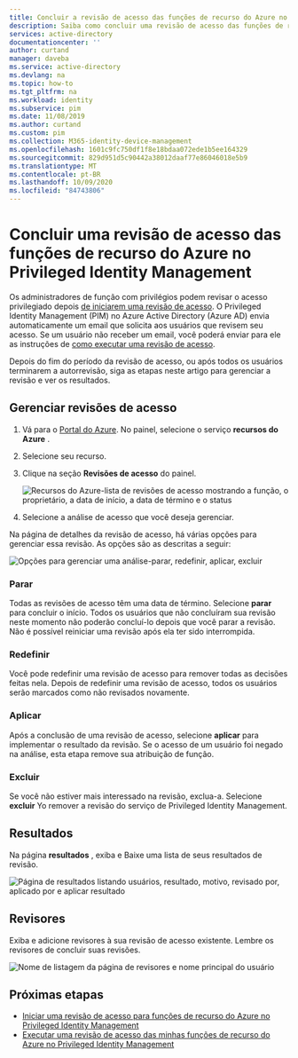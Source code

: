 ```yaml
---
title: Concluir a revisão de acesso das funções de recurso do Azure no PIM – Azure AD | Microsoft Docs
description: Saiba como concluir uma revisão de acesso das funções de recurso do Azure Privileged Identity Management em Azure Active Directory.
services: active-directory
documentationcenter: ''
author: curtand
manager: daveba
ms.service: active-directory
ms.devlang: na
ms.topic: how-to
ms.tgt_pltfrm: na
ms.workload: identity
ms.subservice: pim
ms.date: 11/08/2019
ms.author: curtand
ms.custom: pim
ms.collection: M365-identity-device-management
ms.openlocfilehash: 1601c9fc750df1f8e18bdaa072ede1b5ee164329
ms.sourcegitcommit: 829d951d5c90442a38012daaf77e86046018e5b9
ms.translationtype: MT
ms.contentlocale: pt-BR
ms.lasthandoff: 10/09/2020
ms.locfileid: "84743806"
---
```

# <a name="complete-an-access-review-of-azure-resource-roles-in-privileged-identity-management"></a>Concluir uma revisão de acesso das funções de recurso do Azure no Privileged Identity Management

Os administradores de função com privilégios podem revisar o acesso privilegiado depois [de iniciarem uma revisão de acesso](pim-resource-roles-start-access-review.md). O Privileged Identity Management (PIM) no Azure Active Directory (Azure AD) envia automaticamente um email que solicita aos usuários que revisem seu acesso. Se um usuário não receber um email, você poderá enviar para ele as instruções de [como executar uma revisão de acesso](pim-resource-roles-perform-access-review.md).

Depois do fim do período da revisão de acesso, ou após todos os usuários terminarem a autorrevisão, siga as etapas neste artigo para gerenciar a revisão e ver os resultados.

## <a name="manage-access-reviews"></a>Gerenciar revisões de acesso

1. Vá para o [Portal do Azure](https://portal.azure.com/). No painel, selecione o serviço **recursos do Azure** .

2. Selecione seu recurso.

3. Clique na seção **Revisões de acesso** do painel.

    ![Recursos do Azure-lista de revisões de acesso mostrando a função, o proprietário, a data de início, a data de término e o status](media/pim-resource-roles-complete-access-review/rbac-access-review-home-list.png)

4. Selecione a análise de acesso que você deseja gerenciar.

Na página de detalhes da revisão de acesso, há várias opções para gerenciar essa revisão. As opções são as descritas a seguir:

![Opções para gerenciar uma análise-parar, redefinir, aplicar, excluir](media/pim-resource-roles-complete-access-review/rbac-access-review-menu.png)

### <a name="stop"></a>Parar

Todas as revisões de acesso têm uma data de término. Selecione **parar** para concluir o início. Todos os usuários que não concluíram sua revisão neste momento não poderão concluí-lo depois que você parar a revisão. Não é possível reiniciar uma revisão após ela ter sido interrompida.

### <a name="reset"></a>Redefinir

Você pode redefinir uma revisão de acesso para remover todas as decisões feitas nela. Depois de redefinir uma revisão de acesso, todos os usuários serão marcados como não revisados novamente.

### <a name="apply"></a>Aplicar

Após a conclusão de uma revisão de acesso, selecione **aplicar** para implementar o resultado da revisão. Se o acesso de um usuário foi negado na análise, esta etapa remove sua atribuição de função.  

### <a name="delete"></a>Excluir

Se você não estiver mais interessado na revisão, exclua-a. Selecione **excluir** Yo remover a revisão do serviço de Privileged Identity Management.

## <a name="results"></a>Resultados

Na página **resultados** , exiba e Baixe uma lista de seus resultados de revisão.

![Página de resultados listando usuários, resultado, motivo, revisado por, aplicado por e aplicar resultado](media/pim-resource-roles-complete-access-review/rbac-access-review-results.png)

## <a name="reviewers"></a>Revisores

Exiba e adicione revisores à sua revisão de acesso existente. Lembre os revisores de concluir suas revisões.

![Nome de listagem da página de revisores e nome principal do usuário](media/pim-resource-roles-complete-access-review/rbac-access-review-reviewers.png)

## <a name="next-steps"></a>Próximas etapas

- [Iniciar uma revisão de acesso para funções de recurso do Azure no Privileged Identity Management](pim-resource-roles-start-access-review.md)
- [Executar uma revisão de acesso das minhas funções de recurso do Azure no Privileged Identity Management](pim-resource-roles-perform-access-review.md)

